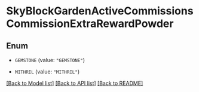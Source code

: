 # SkyBlockGardenActiveCommissionsCommissionExtraRewardPowder

## Enum


* `GEMSTONE` (value: `"GEMSTONE"`)

* `MITHRIL` (value: `"MITHRIL"`)


[[Back to Model list]](../README.md#documentation-for-models) [[Back to API list]](../README.md#documentation-for-api-endpoints) [[Back to README]](../README.md)


